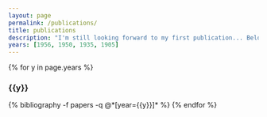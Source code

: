 ```yaml
---
layout: page
permalink: /publications/
title: publications
description: "I'm still looking forward to my first publication... Below are just some placeholders :grin:"
years: [1956, 1950, 1935, 1905]
---
```


{% for y in page.years %}
  <h3 class="year">{{y}}</h3>
  {% bibliography -f papers -q @*[year={{y}}]* %}
{% endfor %}
